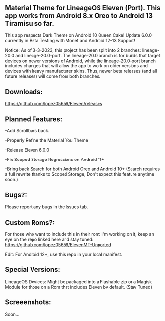Material Theme for LineageOS Eleven (Port). This app works from Android 8.x Oreo to Android 13 Tiramisu so far.
---------------------------------------------------------------------------------------------------------------------
This app respects Dark Theme on Android 10 Queen Cake! Update 6.0.0 currently in Beta Testing with Monet and Android 12-13 Support!

Notice: As of 3-3-2023, this project has been split into 2 branches: lineage-20.0 and lineage-20.0-port. The lineage-20.0 branch is for builds that target devices on newer versions of Android, while the lineage-20.0-port branch includes changes that will allow the app to work on older versions and devices with heavy manufacturer skins. Thus, newer beta releases (and all future releases) will come from both branches.

Downloads:
---------------------------------------------------------------------------------------------------------------------
https://github.com/lopez05656/Eleven/releases 

Planned Features:
---------------------------------------------------------------------------------------------------------------------
-Add Scrollbars back.

-Properly Refine the Material You Theme

-Release Eleven 6.0.0

-Fix Scoped Storage Regressions on Android 11+

-Bring back Search for both Android Oreo and Android 10+ (Search requires a full rewrite thanks to Scoped Storage,
 Don't expect this feature anytime soon.)
 
Bugs?:
--------------------------------------------------------------------------------------------------------------------
Please report any bugs in the Issues tab.

Custom Roms?:
---------------------------------------------------------------------------------------------------------------------
For those who want to include this in their rom: I'm working on it, 
keep an eye on the repo linked here and stay tuned: https://github.com/lopez05656/ElevenMT-Unported

Edit: For Android 12+, use this repo in your local manifest.

Special Versions:
---------------------------------------------------------------------------------------------------------------------
LineageOS Devices: Might be packaged into a Flashable zip or a Magisk Module for those on a Rom that includes Eleven
by default. (Stay Tuned)


Screeenshots:
---------------------------------------------------------------------------------------------------------------------
Soon...

